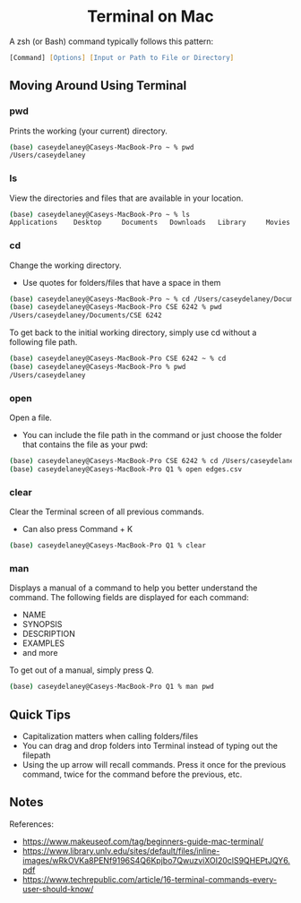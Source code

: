 <h1 align="center">Terminal on Mac</h1>

A zsh (or Bash) command typically follows this pattern: 

```zsh
[Command] [Options] [Input or Path to File or Directory]
```

## Moving Around Using Terminal

### pwd
Prints the working (your current) directory.

```zsh
(base) caseydelaney@Caseys-MacBook-Pro ~ % pwd
/Users/caseydelaney
```

### ls
View the directories and files that are available in your location.

```zsh
(base) caseydelaney@Caseys-MacBook-Pro ~ % ls
Applications	Desktop		Documents	Downloads	Library		Movies		Music		Pictures	Public		anaconda3
```

### cd
Change the working directory.
* Use quotes for folders/files that have a space in them

```zsh
(base) caseydelaney@Caseys-MacBook-Pro ~ % cd /Users/caseydelaney/Documents/"CSE 6242"
(base) caseydelaney@Caseys-MacBook-Pro CSE 6242 % pwd
/Users/caseydelaney/Documents/CSE 6242
```

To get back to the initial working directory, simply use cd without a following file path.

```zsh
(base) caseydelaney@Caseys-MacBook-Pro CSE 6242 ~ % cd
(base) caseydelaney@Caseys-MacBook-Pro % pwd
/Users/caseydelaney
```

### open
Open a file.
* You can include the file path in the command or just choose the folder that contains the file as your pwd:

```zsh
(base) caseydelaney@Caseys-MacBook-Pro CSE 6242 % cd /Users/caseydelaney/Documents/"CSE 6242"/HW1/Q1
(base) caseydelaney@Caseys-MacBook-Pro Q1 % open edges.csv
```

### clear
Clear the Terminal screen of all previous commands.
* Can also press Command + K

```zsh
(base) caseydelaney@Caseys-MacBook-Pro Q1 % clear
```

### man
Displays a manual of a command to help you better understand the command. The following fields are displayed for each command:
* NAME
* SYNOPSIS
* DESCRIPTION
* EXAMPLES
* and more

To get out of a manual, simply press Q.

```zsh
(base) caseydelaney@Caseys-MacBook-Pro Q1 % man pwd
```

## Quick Tips

* Capitalization matters when calling folders/files
* You can drag and drop folders into Terminal instead of typing out the filepath
* Using the up arrow will recall commands. Press it once for the previous command, twice for the command before the previous, etc.

## Notes

References:
* https://www.makeuseof.com/tag/beginners-guide-mac-terminal/
* https://www.library.unlv.edu/sites/default/files/inline-images/wRkOVKa8PENf9196S4Q6Kpjbo7QwuzviXOI20clS9QHEPtJQY6.pdf
* https://www.techrepublic.com/article/16-terminal-commands-every-user-should-know/
